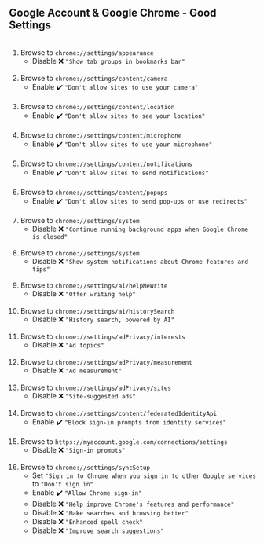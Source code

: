 <!-- https://github.com/mcavallo-git/Coding/blob/main/windows/Google%20Chrome/Google%20Account%20%26%20Google%20Chrome%20-%20Good%20Settings.md -->

## Google Account & Google Chrome - Good Settings

<ol>
 <br /><li>Browse to <code>chrome://settings/appearance</code><ul><li>Disable ❌️ <code>"Show tab groups in bookmarks bar"</code></li></ul></li>
 <br /><li>Browse to <code>chrome://settings/content/camera</code><ul><li>Enable ✔️ <code>"Don't allow sites to use your camera"</code></li></ul></li>
 <br /><li>Browse to <code>chrome://settings/content/location</code><ul><li>Enable ✔️ <code>"Don't allow sites to see your location"</code></li></ul></li>
 <br /><li>Browse to <code>chrome://settings/content/microphone</code><ul><li>Enable ✔️ <code>"Don't allow sites to use your microphone"</code></li></ul></li>
 <br /><li>Browse to <code>chrome://settings/content/notifications</code><ul><li>Enable ✔️ <code>"Don't allow sites to send notifications"</code></li></ul></li>
 <br /><li>Browse to <code>chrome://settings/content/popups</code><ul><li>Enable ✔️ <code>"Don't allow sites to send pop-ups or use redirects"</code></li></ul></li>
 <br /><li>Browse to <code>chrome://settings/system</code><ul><li>Disable ❌️ <code>"Continue running background apps when Google Chrome is closed"</code></li></ul></li>
 <br /><li>Browse to <code>chrome://settings/system</code><ul><li>Disable ❌️ <code>"Show system notifications about Chrome features and tips"</code></li></ul></li>
 <br /><li>Browse to <code>chrome://settings/ai/helpMeWrite</code><ul><li>Disable ❌️ <code>"Offer writing help"</code></li></ul></li>
 <br /><li>Browse to <code>chrome://settings/ai/historySearch</code><ul><li>Disable ❌️ <code>"History search, powered by AI"</code></li></ul></li>
 <br /><li>Browse to <code>chrome://settings/adPrivacy/interests</code><ul><li>Disable ❌️ <code>"Ad topics"</code></li></ul></li>
 <br /><li>Browse to <code>chrome://settings/adPrivacy/measurement</code><ul><li>Disable ❌️ <code>"Ad measurement"</code></li></ul></li>
 <br /><li>Browse to <code>chrome://settings/adPrivacy/sites</code><ul><li>Disable ❌️ <code>"Site-suggested ads"</code></li></ul></li>
 <br /><li>Browse to <code>chrome://settings/content/federatedIdentityApi</code><ul><li>Enable ✔️ <code>"Block sign-in prompts from identity services"</code></li></ul></li>
 <br /><li>Browse to <code>https://myaccount.google.com/connections/settings</code><ul><li>Disable ❌️ <code>"Sign-in prompts"</code></li></ul></li>
 <br />
  <li>Browse to <code>chrome://settings/syncSetup</code>
    <ul>
      <li>Set <code>"Sign in to Chrome when you sign in to other Google services</code> to <code>"Don't sign in"</code></li>
      <li>Enable ✔️ <code>"Allow Chrome sign-in"</code></li>
      <li>Disable ❌️ <code>"Help improve Chrome's features and performance"</code></li>
      <li>Disable ❌️ <code>"Make searches and browsing better"</code></li>
      <li>Disable ❌️ <code>"Enhanced spell check"</code></li>
      <li>Disable ❌️ <code>"Improve search suggestions"</code></li>
    </ul>
  </li>
</ol>
